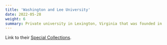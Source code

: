 ```yaml
---
title: 'Washington and Lee University'
date: 2022-05-28
weight: 6
summary: Private university in Lexington, Virginia that was founded in 1749.
---
```


Link to their [Special Collections](https://library.wlu.edu/specialcollections/).
